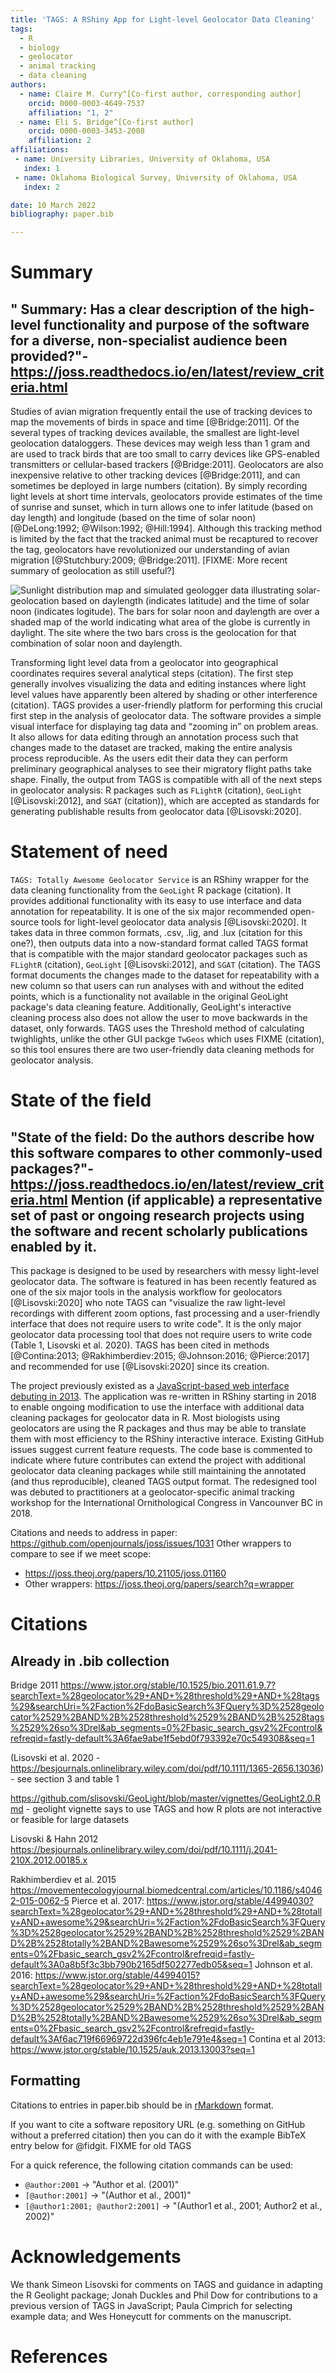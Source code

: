 ```yaml
---
title: 'TAGS: A RShiny App for Light-level Geolocator Data Cleaning'
tags:
  - R
  - biology
  - geolocator
  - animal tracking
  - data cleaning
authors:
  - name: Claire M. Curry^[Co-first author, corresponding author]
    orcid: 0000-0003-4649-7537
    affiliation: "1, 2" 
  - name: Eli S. Bridge^[Co-first author]
    orcid: 0000-0003-3453-2008
    affiliation: 2
affiliations:
 - name: University Libraries, University of Oklahoma, USA
   index: 1
 - name: Oklahoma Biological Survey, University of Oklahoma, USA
   index: 2

date: 10 March 2022
bibliography: paper.bib

---
```


# Summary

## " Summary: Has a clear description of the high-level functionality and purpose of the software for a diverse, non-specialist audience been provided?"- https://joss.readthedocs.io/en/latest/review_criteria.html

Studies of avian migration frequently entail the use of tracking devices to map the movements of birds in space and time [@Bridge:2011]. Of the several types of tracking devices available, the smallest are light-level geolocation dataloggers. These devices may weigh less than 1 gram and are used to track birds that are too small to carry devices like GPS-enabled transmitters or cellular-based trackers [@Bridge:2011]. Geolocators are also inexpensive relative to other tracking devices [@Bridge:2011], and can sometimes be deployed in large numbers (citation). By simply recording light levels at short time intervals, geolocators provide estimates of the time of sunrise and sunset, which in turn allows one to infer latitude (based on day length) and longitude (based on the time of solar noon) [@DeLong:1992; @Wilson:1992; @Hill:1994]. Although this tracking method is limited by the fact that the tracked animal must be recaptured to recover the tag, geolocators have revolutionized our understanding of avian migration [@Stutchbury:2009; @Bridge:2011]. [FIXME: More recent summary of geolocation as still useful?]

![Sunlight distribution map and simulated geologger data illustrating solar-geolocation based on daylength (indicates latitude) and the time of solar noon (indicates logitude).  The bars for solar noon and daylength are over a shaded map of the world indicating what area of the globe is currently in daylight.  The site where the two bars cross is the geolocation for that combination of solar noon and daylength.](https://github.com/baeolophus/TAGS_shiny_version/blob/main/Solar_geolocator_figure_ESB.png?raw=true)

Transforming light level data from a geolocator into geographical coordinates requires several analytical steps (citation). The first step generally involves visualizing the data and editing instances where light level values have apparently been altered by shading or other interference (citation). TAGS provides a user-friendly platform for performing this crucial first step in the analysis of geolocator data. The software provides a simple visual interface for displaying tag data and “zooming in” on problem areas. It also allows for data editing through an annotation process such that changes made to the dataset are tracked, making the entire analysis process reproducible. As the users edit their data they can perform preliminary geographical analyses to see their migratory flight paths take shape. Finally, the output from TAGS is compatible with all of the next steps in geolocator analysis: R packages such as  `FLightR` (citation), `GeoLight` [@Lisovski:2012], and `SGAT` (citation)), which  are accepted as standards for generating publishable results from geolocator data [@Lisovski:2020]. 

# Statement of need

`TAGS: Totally Awesome Geolocator Service` is an RShiny wrapper for the data cleaning functionality from the `GeoLight` R package (citation).  It provides additional functionality with its easy to use interface and data annotation for repeatability.  It is one of the six major recommended open-source tools for light-level geolocator data analysis [@Lisovski:2020].  It takes data in three common formats, .csv, .lig, and .lux (citation for this one?), then outputs data into a now-standard format called TAGS format that is compatible with the major standard geolocator packages such as `FLightR` (citation), `GeoLight` [@Lisovski:2012], and `SGAT` (citation).  The TAGS format documents the changes made to the dataset for repeatability with a new column so that users can run analyses with and without the edited points, which is a functionality not available in the original GeoLight package's data cleaning feature.  Additionally, GeoLight's interactive cleaning process also does not allow the user to move backwards in the dataset, only forwards.  TAGS uses the Threshold method of calculating twighlights, unlike the other GUI packge `TwGeos` which uses FIXME (citation), so this tool ensures there are two user-friendly data cleaning methods for geolocator analysis.

# State of the field
## "State of the field: Do the authors describe how this software compares to other commonly-used packages?"- https://joss.readthedocs.io/en/latest/review_criteria.html Mention (if applicable) a representative set of past or ongoing research projects using the software and recent scholarly publications enabled by it.

This package is designed to be used by researchers with messy light-level geolocator data.  The software is featured in has been recently featured as one of the six major tools in the analysis workflow for geolocators [@Lisovski:2020] who note TAGS can "visualize the raw light-level recordings with different zoom options, fast processing and a  user-friendly interface that does not require users to write code".  It is the only major geolocator data processing tool that does not require users to write code (Table 1, Lisovski et al. 2020).  TAGS has been cited in methods [@Contina:2013; @Rakhimberdiev:2015; @Johnson:2016; @Pierce:2017] and recommended for use [@Lisovski:2020] since its creation.

The project previously existed as a [JavaScript-based web interface debuting in 2013](https://github.com/tags/geologgerui).  The application was re-written in RShiny starting in 2018 to enable ongoing modification to use the interface with additional data cleaning packages for geolocator data in R.  Most biologists using geolocators are using the R packages and thus may be able to translate them with most efficiency to the RShiny interactive interace.  Existing GitHub issues suggest current feature requests.  The code base is commented to indicate where future contributes can extend the project with additional geolocator data cleaning packages while still maintaining the annotated (and thus reproducible), cleaned TAGS output format.  The redesigned tool was debuted to practitioners at a geolocator-specific animal tracking workshop for the International Ornithological Congress in Vancounver BC in 2018.  

Citations and needs to address in paper: https://github.com/openjournals/joss/issues/1031
Other wrappers to compare to see if we meet scope:
- https://joss.theoj.org/papers/10.21105/joss.01160
- Other wrappers: https://joss.theoj.org/papers/search?q=wrapper

# Citations

## Already in .bib collection
Bridge 2011 https://www.jstor.org/stable/10.1525/bio.2011.61.9.7?searchText=%28geolocator%29+AND+%28threshold%29+AND+%28tags%29&searchUri=%2Faction%2FdoBasicSearch%3FQuery%3D%2528geolocator%2529%2BAND%2B%2528threshold%2529%2BAND%2B%2528tags%2529%26so%3Drel&ab_segments=0%2Fbasic_search_gsv2%2Fcontrol&refreqid=fastly-default%3A6fae9abe1f5ebd0f793392e70c549308&seq=1

(Lisovski et al. 2020 - https://besjournals.onlinelibrary.wiley.com/doi/pdf/10.1111/1365-2656.13036) - see section 3 and table 1

https://github.com/slisovski/GeoLight/blob/master/vignettes/GeoLight2.0.Rmd - geolight vignette says to use TAGS and how R plots are not interactive or feasible for large datasets

Lisovski & Hahn 2012 https://besjournals.onlinelibrary.wiley.com/doi/pdf/10.1111/j.2041-210X.2012.00185.x

Rakhimberdiev et al. 2015 https://movementecologyjournal.biomedcentral.com/articles/10.1186/s40462-015-0062-5
Pierce et al. 2017:  https://www.jstor.org/stable/44994030?searchText=%28geolocator%29+AND+%28threshold%29+AND+%28totally+AND+awesome%29&searchUri=%2Faction%2FdoBasicSearch%3FQuery%3D%2528geolocator%2529%2BAND%2B%2528threshold%2529%2BAND%2B%2528totally%2BAND%2Bawesome%2529%26so%3Drel&ab_segments=0%2Fbasic_search_gsv2%2Fcontrol&refreqid=fastly-default%3A0a8b5f3c3bb790b2165df502277edb05&seq=1
Johnson et al. 2016: https://www.jstor.org/stable/44994015?searchText=%28geolocator%29+AND+%28threshold%29+AND+%28totally+AND+awesome%29&searchUri=%2Faction%2FdoBasicSearch%3FQuery%3D%2528geolocator%2529%2BAND%2B%2528threshold%2529%2BAND%2B%2528totally%2BAND%2Bawesome%2529%26so%3Drel&ab_segments=0%2Fbasic_search_gsv2%2Fcontrol&refreqid=fastly-default%3Af6ac719f66969722d396fc4eb1e791e4&seq=1
Contina et al 2013: https://www.jstor.org/stable/10.1525/auk.2013.13003?seq=1

## Formatting
Citations to entries in paper.bib should be in
[rMarkdown](http://rmarkdown.rstudio.com/authoring_bibliographies_and_citations.html)
format.

If you want to cite a software repository URL (e.g. something on GitHub without a preferred
citation) then you can do it with the example BibTeX entry below for @fidgit. FIXME for old TAGS

For a quick reference, the following citation commands can be used:
- `@author:2001`  ->  "Author et al. (2001)"
- `[@author:2001]` -> "(Author et al., 2001)"
- `[@author1:2001; @author2:2001]` -> "(Author1 et al., 2001; Author2 et al., 2002)"

# Acknowledgements

We thank Simeon Lisovski for comments on TAGS and guidance in adapting the R Geolight package; Jonah Duckles and Phil Dow for contributions to a previous version of TAGS in JavaScript; Paula Cimprich for selecting example data; and Wes Honeycutt for comments on the manuscript.

# References
